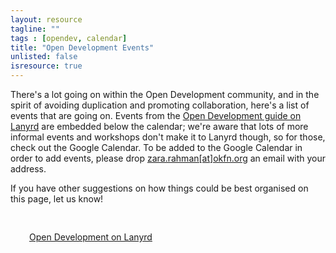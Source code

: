 ```yaml
---
layout: resource
tagline: ""
tags : [opendev, calendar]
title: "Open Development Events"
unlisted: false
isresource: true
---
```


There's a lot going on within the Open Development community, and in the spirit of avoiding duplication and promoting collaboration, here's a list of events that are going on. Events from the [Open Development guide on Lanyrd](http://lanyrd.com/guides/open-development/) are embedded below the calendar; we're aware that lots of more informal events and workshops don't make it to Lanyrd though, so for those, check out the Google Calendar. To be added to the Google Calendar in order to add events, please drop [zara.rahman[at]okfn.org](mailto:zara.rahman@okfn.org) an email with your address.

If you have other suggestions on how things could be best organised on this page, let us know! 

<div style="padding:30px;"> 
	<div class="lanyrd-target-guide">
    <a href="http://lanyrd.com/guides/open-development/"
        class="lanyrd-guide"
        data-lanyrd-context="future"
        data-lanyrd-number="3"
        data-lanyrd-template="eventsonly"
        data-lanyrd-iframe="yes">
        Open Development on Lanyrd
    </a>
	</div>
</div>


<script src="http://cdn.lanyrd.net/badges/embed-v1.min.js"></script>
